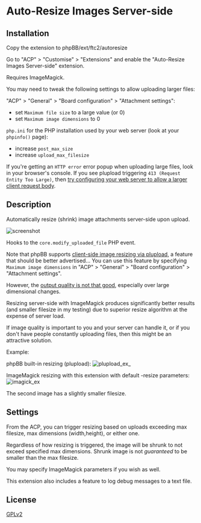 # Auto-Resize Images Server-side

## Installation

Copy the extension to phpBB/ext/ftc2/autoresize

Go to "ACP" > "Customise" > "Extensions" and enable the "Auto-Resize Images Server-side" extension.

Requires ImageMagick.

You may need to tweak the following settings to allow uploading larger files:

"ACP" > "General" > "Board configuration" > "Attachment settings":
 - set `Maximum file size` to a large value (or 0)
 - set `Maximum image dimensions` to 0

`php.ini` for the PHP installation used by your web server (look at your `phpinfo()` page):
 - increase `post_max_size`
 - increase `upload_max_filesize`

If you're getting an `HTTP error` error popup when uploading large files, look in your browser's console.
If you see plupload triggering `413 (Request Entity Too Large)`, then [try configuring your web server to allow a larger client request body](https://craftcms.stackexchange.com/a/2330).

## Description

Automatically resize (shrink) image attachments server-side upon upload.

![screenshot](https://i.imgur.com/XlSvRZY.png)

Hooks to the `core.modify_uploaded_file` PHP event.

Note that phpBB supports [client-side image resizing via plupload](http://www.plupload.com/docs/v2/Image-Resizing-on-Client-Side), a feature that should be better advertised...
You can use this feature by specifying `Maximum image dimensions` in "ACP" > "General" > "Board configuration" > "Attachment settings".

However, the [output quality is not that good](https://github.com/moxiecode/plupload/issues/707), especially over large dimensional changes.

Resizing server-side with ImageMagick produces significantly better results (and smaller filesize in my testing) due to superior resize algorithm at the expense of server load.

If image quality is important to you and your server can handle it, or if you don't have people constantly uploading files, then this might be an attractive solution.

Example:

phpBB built-in resizing (plupload):
![plupload_ex_](https://i.imgur.com/uQW8SfP.jpg)

ImageMagick resizing with this extension with default -resize parameters:
![imagick_ex](https://i.imgur.com/Os8njgm.jpg)

The second image has a slightly smaller filesize.

## Settings

From the ACP, you can trigger resizing based on uploads exceeding max filesize, max dimensions (width,height), or either one.

Regardless of how resizing is triggered, the image will be shrunk to not exceed specified max dimensions. Shrunk image is not *guaranteed* to be smaller than the max filesize.

You may specify ImageMagick parameters if you wish as well.

This extension also includes a feature to log debug messages to a text file.

## License

[GPLv2](license.txt)
